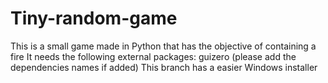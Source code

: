 # Tiny-random-game
This is a small game made in Python that has the objective of containing a fire
It needs the following external packages: guizero (please add the dependencies names if added)
This branch has a easier Windows installer
